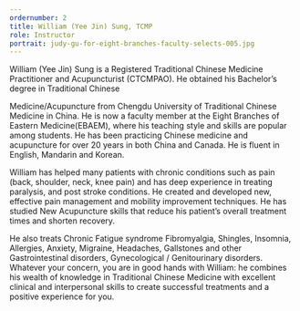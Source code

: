 ```yaml
---
ordernumber: 2
title: William (Yee Jin) Sung, TCMP
role: Instructor
portrait: judy-gu-for-eight-branches-faculty-selects-005.jpg
---
```

William (Yee Jin) Sung is a Registered Traditional Chinese Medicine Practitioner and Acupuncturist (CTCMPAO). He obtained his Bachelor’s degree in Traditional Chinese

Medicine/Acupuncture from Chengdu University of Traditional Chinese Medicine in China. He is now a faculty member at the Eight Branches of Eastern Medicine(EBAEM), where his teaching style and skills are popular among students. He has been practicing Chinese medicine and acupuncture for over 20 years in both China and Canada. He is fluent in English, Mandarin and Korean.

William has helped many patients with chronic conditions such as pain (back, shoulder, neck, knee pain) and has deep experience in treating paralysis, and post stroke conditions. He created and developed new, effective pain management and mobility improvement techniques. He has studied New Acupuncture skills that reduce his patient’s overall treatment times and shorten recovery.

He also treats Chronic Fatigue syndrome Fibromyalgia, Shingles, Insomnia, Allergies, Anxiety, Migraine, Headaches, Gallstones and other Gastrointestinal disorders, Gynecological / Genitourinary disorders. Whatever your concern, you are in good hands with William: he combines his wealth of knowledge in Traditional Chinese Medicine with excellent clinical and interpersonal skills to create successful treatments and a positive experience for you.